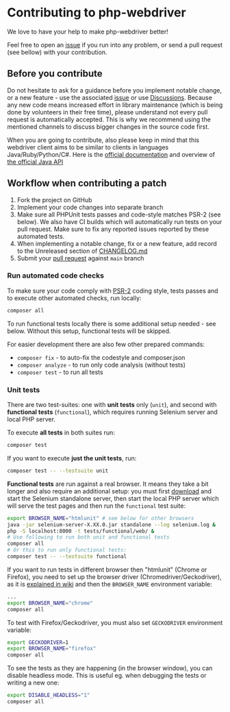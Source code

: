 # Contributing to php-webdriver

We love to have your help to make php-webdriver better!
 
Feel free to open an [issue](https://github.com/php-webdriver/php-webdriver/issues) if you run into any problem, or
send a pull request (see bellow) with your contribution.

## Before you contribute

Do not hesitate to ask for a guidance before you implement notable change, or a new feature - use the associated [issue](https://github.com/php-webdriver/php-webdriver/issues) or use [Discussions](https://github.com/php-webdriver/php-webdriver/discussions).
Because any new code means increased effort in library maintenance (which is being done by volunteers in their free time),
please understand not every pull request is automatically accepted. This is why we recommend using the mentioned channels to discuss bigger changes in the source code first.

When you are going to contribute, also please keep in mind that this webdriver client aims to be similar to clients in languages Java/Ruby/Python/C#.
Here is the [official documentation](https://www.selenium.dev/documentation/en/) and overview of [the official Java API](http://seleniumhq.github.io/selenium/docs/api/java/)

## Workflow when contributing a patch

1. Fork the project on GitHub
2. Implement your code changes into separate branch
3. Make sure all PHPUnit tests passes and code-style matches PSR-2 (see below). We also have CI builds which will automatically run tests on your pull request. Make sure to fix any reported issues reported by these automated tests.
4. When implementing a notable change, fix or a new feature, add record to the Unreleased section of [CHANGELOG.md](../CHANGELOG.md)
5. Submit your [pull request](https://github.com/php-webdriver/php-webdriver/pulls) against `main` branch

### Run automated code checks

To make sure your code comply with [PSR-2](http://www.php-fig.org/psr/psr-2/) coding style, tests passes and to execute other automated checks, run locally:

```sh
composer all
```

To run functional tests locally there is some additional setup needed - see below. Without this setup, functional tests will be skipped.


For easier development there are also few other prepared commands:
- `composer fix` - to auto-fix the codestyle and composer.json
- `composer analyze` - to run only code analysis (without tests)
- `composer test` - to run all tests

### Unit tests

There are two test-suites: one with **unit tests** only (`unit`), and second with **functional tests** (`functional`),
which requires running Selenium server and local PHP server.

To execute **all tests** in both suites run:

```sh
composer test
```

If you want to execute **just the unit tests**, run:

```sh
composer test -- --testsuite unit
```

**Functional tests** are run against a real browser. It means they take a bit longer and also require an additional setup:
you must first [download](https://www.selenium.dev/downloads/) and start the Selenium standalone server,
then start the local PHP server which will serve the test pages and then run the `functional` test suite:

```sh
export BROWSER_NAME="htmlunit" # see below for other browsers
java -jar selenium-server-X.XX.0.jar standalone --log selenium.log &
php -S localhost:8000 -t tests/functional/web/ &
# Use following to run both unit and functional tests
composer all
# Or this to run only functional tests:
composer test -- --testsuite functional
```

If you want to run tests in different browser then "htmlunit" (Chrome or Firefox), you need to set up the browser driver (Chromedriver/Geckodriver), as it is [explained in wiki](https://github.com/php-webdriver/php-webdriver/wiki/Chrome)
and then the `BROWSER_NAME` environment variable:

```sh
...
export BROWSER_NAME="chrome"
composer all
```

To test with Firefox/Geckodriver, you must also set `GECKODRIVER` environment variable:

```sh
export GECKODRIVER=1
export BROWSER_NAME="firefox"
composer all
```

To see the tests as they are happening (in the browser window), you can disable headless mode. This is useful eg. when debugging the tests or writing a new one:

```sh
export DISABLE_HEADLESS="1"
composer all
```
